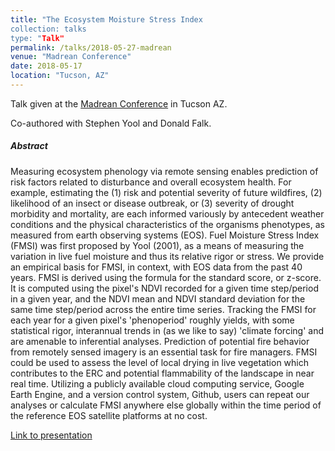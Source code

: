 ```yaml
---
title: "The Ecosystem Moisture Stress Index
collection: talks
type: "Talk"
permalink: /talks/2018-05-27-madrean
venue: "Madrean Conference"
date: 2018-05-17
location: "Tucson, AZ"
---
```


Talk given at the [Madrean Conference](https://www.skyislandalliance.org/madrean2018/) in Tucson AZ.

Co-authored with Stephen Yool and Donald Falk.

##### Abstract

Measuring ecosystem phenology via remote sensing enables prediction of risk factors related to disturbance 
and overall ecosystem health. For example, estimating the (1) risk and potential severity of future wildfires, 
(2) likelihood of an insect or disease outbreak, or (3) severity of drought morbidity and mortality, are each 
informed variously by antecedent weather conditions and the physical characteristics of the organisms 
phenotypes, as measured from earth observing systems (EOS). Fuel Moisture Stress Index (FMSI) was first 
proposed by Yool (2001), as a means of measuring the variation in live fuel moisture and thus its relative 
rigor or stress. We provide an empirical basis for FMSI, in context, with EOS data from the past 40 years. FMSI 
is derived using the formula for the standard score, or z-score. It is computed using the pixel's NDVI recorded 
for a given time step/period in a given year, and the NDVI mean and NDVI standard deviation for the same time 
step/period across the entire time series. Tracking the FMSI for each year for a given pixel's 'phenoperiod' 
roughly yields, with some statistical rigor, interannual trends in (as we like to say) 'climate forcing' and are 
amenable to inferential analyses. Prediction of potential fire behavior from remotely sensed imagery is an 
essential task for fire managers. FMSI could be used to assess the level of local drying in live vegetation 
which contributes to the ERC and potential flammability of the landscape in near real time. Utilizing a publicly 
available cloud computing service, Google Earth Engine, and a version control system, Github, users can repeat 
our analyses or calculate FMSI anywhere else globally within the time period of the reference EOS satellite 
platforms at no cost.

[Link to presentation](https://prezi.com/view/nmHdxsYZFBuZCfupeMH4/)
